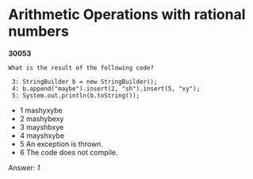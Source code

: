 Arithmetic Operations with rational numbers
===========================================
**30053**
```
What is the result of the following code? 
 
 3: StringBuilder b = new StringBuilder(); 
 4: b.append("maybe").insert(2, "sh").insert(5, "xy"); 
 5: System.out.println(b.toString());
```


- 1 mashyxybe
- 2 mashybexy
- 3 mayshbxye
- 4 mayshxybe
- 5 An exception is thrown.
- 6 The code does not compile.

Answer: *1*

